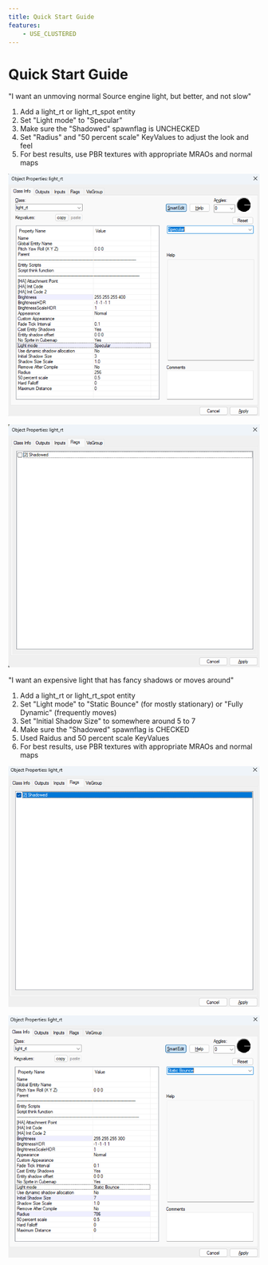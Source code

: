 ```yaml
---
title: Quick Start Guide
features:
    - USE_CLUSTERED
---
```

# Quick Start Guide

"I want an unmoving normal Source engine light, but better, and not slow"

1. Add a light_rt or light_rt_spot entity
2. Set "Light mode" to "Specular"
3. Make sure the "Shadowed" spawnflag is UNCHECKED
4. Set "Radius" and "50 percent scale" KeyValues to adjust the look and feel
5. For best results, use PBR textures with appropriate MRAOs and normal maps

![Keyvalues](images/basic_light1.png)

![Spawnflags](images/basic_light2.png)

"I want an expensive light that has fancy shadows or moves around"

1. Add a light_rt or light_rt_spot entity
2. Set "Light mode" to "Static Bounce" (for mostly stationary) or "Fully Dynamic" (frequently moves)
3. Set "Initial Shadow Size" to somewhere around 5 to 7
4. Make sure the "Shadowed" spawnflag is CHECKED
5. Used Raidus and 50 percent scale KeyValues
6. For best results, use PBR textures with appropriate MRAOs and normal maps

![Keyvalues](images/fancy_light2.png)

![Spawnflags](images/fancy_light1.png)
